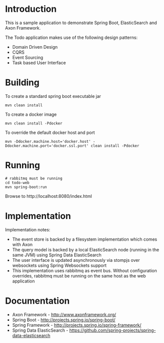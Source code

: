 Introduction
============
This is a sample application to demonstrate Spring Boot, ElasticSearch and Axon Framework.

The Todo application makes use of the following design patterns:
- Domain Driven Design
- CQRS
- Event Sourcing
- Task based User Interface

Building
========
To create a standard spring boot executable jar
```
mvn clean install
```

To create a docker image
```
mvn clean install -Pdocker
```

To override the default docker host and port
```
mvn -Ddocker.machine.host='docker.host' -Ddocker.machine.port='docker.ssl.port' clean install -Pdocker 
```

Running
=======
```
# rabbitmq must be running 
cd todo-web
mvn spring-boot:run
```
Browse to http://localhost:8080/index.html

Implementation
==============
Implementation notes:
- The event store is backed by a filesystem implementation which comes with Axon
- The query model is backed by a local ElasticSearch node (running in the same JVM) using Spring Data ElasticSearch
- The user interface is updated asynchronously via stompjs over websockets using Spring Websockets support
- This implementation uses rabbitmq as event bus. Without configuration overrides, rabbitmq must be running on the same host as the web application

Documentation
=============
* Axon Framework - http://www.axonframework.org/
* Spring Boot - http://projects.spring.io/spring-boot/
* Spring Framework - http://projects.spring.io/spring-framework/
* Spring Data ElasticSearch - https://github.com/spring-projects/spring-data-elasticsearch
